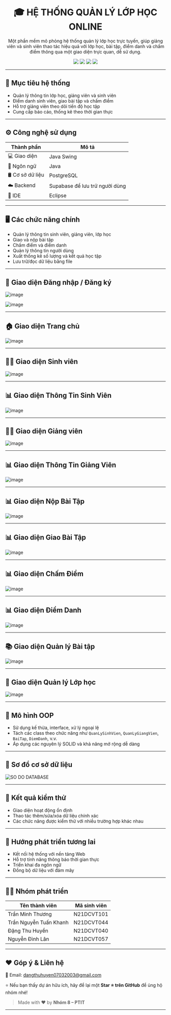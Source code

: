 <h1 align="center">🎓 HỆ THỐNG QUẢN LÝ LỚP HỌC ONLINE</h1>

<p align="center">
Một phần mềm mô phỏng hệ thống quản lý lớp học trực tuyến, giúp giảng viên và sinh viên thao tác hiệu quả với lớp học, bài tập, điểm danh và chấm điểm thông qua một giao diện trực quan, dễ sử dụng.
</p>

<p align="center">
  <img src="https://img.shields.io/badge/Java%20Swing-Desktop%20UI-0033cc?style=flat&logo=java" />
  <img src="https://img.shields.io/badge/PostgreSQL-Database-4da6ff?style=flat&logo=postgresql" />
  <img src="https://img.shields.io/badge/Supabase-Cloud-00c4b8?style=flat&logo=supabase" />
  <img src="https://img.shields.io/badge/Project-PTIT-red?style=flat&logoColor=white" />
</p>

---

## 📌 Mục tiêu hệ thống

- Quản lý thông tin lớp học, giảng viên và sinh viên  
- Điểm danh sinh viên, giao bài tập và chấm điểm  
- Hỗ trợ giảng viên theo dõi tiến độ học tập  
- Cung cấp báo cáo, thống kê theo thời gian thực  

---

## ⚙️ Công nghệ sử dụng

| Thành phần        | Mô tả                           |
|-------------------|----------------------------------|
| 💻 Giao diện       | Java Swing                      |
| 🧠 Ngôn ngữ        | Java                             |
| 🛢️ Cơ sở dữ liệu   | PostgreSQL                      |
| ☁️ Backend        | Supabase để lưu trữ người dùng  |
| 🔧 IDE            | Eclipse                         |

---

## 🖥️ Các chức năng chính

- Quản lý thông tin sinh viên, giảng viên, lớp học  
- Giao và nộp bài tập  
- Chấm điểm và điểm danh  
- Quản lý thông tin người dùng  
- Xuất thống kê số lượng và kết quả học tập  
- Lưu trữ/đọc dữ liệu bằng file  

---

## 🔐 Giao diện Đăng nhập / Đăng ký

![image](https://github.com/user-attachments/assets/8a4d3cb8-fec1-45fc-99c8-778a84002e42)

![image](https://github.com/user-attachments/assets/64982759-50e6-4f3e-a230-c07eb030fede)

---

## 🏠 Giao diện Trang chủ

![image](https://github.com/user-attachments/assets/6fecad28-baac-459a-90ac-0d4690f1d86e)

---

## 👨‍🎓 Giao diện Sinh viên

![image](https://github.com/user-attachments/assets/6b29399a-4700-4451-a4a4-ec3c42fc7f8f)

---

## 📊 Giao diện Thông Tin Sinh Viên

![image](https://github.com/user-attachments/assets/f45828e1-192a-40ed-8191-f356f0ca3333)

---

## 👩‍🏫 Giao diện Giảng viên

![image](https://github.com/user-attachments/assets/e9a82ea9-8329-400f-baa5-f4f78c243841)

---

## 📊 Giao diện Thông Tin Giảng Viên

![image](https://github.com/user-attachments/assets/e84b93a4-75a4-4783-9767-a3729f96b5b6)

---

## 📊 Giao diện Nộp Bài Tập

![image](https://github.com/user-attachments/assets/f2008d97-646c-4a57-922a-c12dc3c78648)

---

## 📊 Giao diện Giao Bài Tập

![image](https://github.com/user-attachments/assets/060b8430-93cd-46b2-aaa6-84e5f551681d)

---

## 📊 Giao diện Chấm Điểm

![image](https://github.com/user-attachments/assets/b1b00f8c-5400-4367-9998-ecc9395de804)

---

## 📊 Giao diện Điểm Danh

![image](https://github.com/user-attachments/assets/342c6ddc-cf12-47ed-8eca-ef5d7fc1c8d2)

---

## 📚 Giao diện Quản lý Bài tập

![image](https://github.com/user-attachments/assets/189f3eb7-1d93-478d-9972-640467156a48)

---

## 🏫 Giao diện Quản lý Lớp học

![image](https://github.com/user-attachments/assets/43205af3-c432-40d0-8350-217a4df1baac)

---

## 🧩 Mô hình OOP

- Sử dụng kế thừa, interface, xử lý ngoại lệ  
- Tách các class theo chức năng như `QuanLySinhVien`, `QuanLyGiangVien`, `BaiTap`, `DiemDanh`, v.v.  
- Áp dụng các nguyên lý SOLID và khả năng mở rộng dễ dàng  

---

## 📁 Sơ đồ cơ sở dữ liệu

![SO DO DATABASE](https://github.com/user-attachments/assets/829b84bd-c5ce-4e7a-bdc5-52170a840860)

---

## 🧪 Kết quả kiểm thử

- Giao diện hoạt động ổn định  
- Thao tác thêm/sửa/xóa dữ liệu chính xác  
- Các chức năng được kiểm thử với nhiều trường hợp khác nhau  

---

## 🚀 Hướng phát triển tương lai

- Kết nối hệ thống với nền tảng Web  
- Hỗ trợ tính năng thông báo thời gian thực  
- Triển khai đa ngôn ngữ  
- Đồng bộ dữ liệu với đám mây  

---

## 🧑‍💻 Nhóm phát triển

| Tên thành viên                 | Mã sinh viên      |
|-------------------------------|-------------------|
| Trần Minh Thương              | N21DCVT101        |
| Trần Nguyễn Tuấn Khanh        | N21DCVT044        |
| Đặng Thu Huyền                | N21DCVT040        |
| Nguyễn Đình Lân               | N21DCVT057        |

---

## ❤️ Góp ý & Liên hệ

📩 Email: dangthuhuyen07032003@gmail.com  

⭐ Nếu bạn thấy dự án hữu ích, hãy để lại một **Star ⭐ trên GitHub** để ủng hộ nhóm nhé!

> Made with ❤️ by **Nhóm 8 – PTIT**

---
